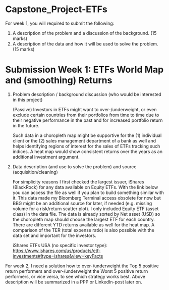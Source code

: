 # Capstone_Project-ETFs
For week 1, you will required to submit the following:

1. A description of the problem and a discussion of the background. (15 marks)
2. A description of the data and how it will be used to solve the problem. (15 marks)

# Submission Week 1: ETFs World Map and (smoothing) Returns

1. Problem description / background discussion (who would be interested in this project)

   (Passive) Investors in ETFs might want to over-/underweight, or even exclude certain countries from their portfolios from time to time due to their negative performance in the past and for increased portfolio return in the future.

    Such data in a choropleth map might be supportive for the (1) individual client or the (2) sales management department of a bank as well and helps identifying regions of interest for the sales of ETFs tracking such indices.  A heat map would show consistent returns over the years as an additional investment argument.

2.	Data description (and use to solve the problem) and source (acquisition/cleaning)

    For simplicity reasons I first checked the largest issuer, iShares (BlackRock) for any data available on Equity ETFs.
With the link below you can access the file as well if you plan to build something similar with it. This data made my Bloomberg Terminal access obsolete for now but BBG might be an additional source for later, if needed (e.g. missing volume for a risk/return scatter plot).
I only included Equity ETF (asset class) in the data file. The data is already sorted by Net asset (USD) so the choropleth map should choose the largest ETF for each country. There are different YTD returns available as well for the heat map. A comparison of the TER (total expense ratio) is also possible with the data set and important for the investors.

    iShares ETFs USA (no specific investor type): 
https://www.ishares.com/us/products/etf-investments#!type=ishares&view=keyFacts

For week 2, I need a solution how to over-/underweight the Top 5 positive return performers and over-/underweight the Worst 5 positive return performers, or vice versa, to see which strategy works best. Above description will be summarized in a PPP or LinkedIn-post later on.
